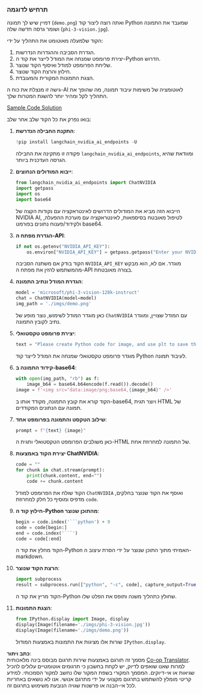 <!--
CO_OP_TRANSLATOR_METADATA:
{
  "original_hash": "a8de701a2f1eb12b1f82432288d709cf",
  "translation_date": "2025-07-17T04:57:17+00:00",
  "source_file": "md/02.Application/04.Vision/Phi3/E2E_Nvidia_NIM_Vision.md",
  "language_code": "he"
}
-->
### תרחיש לדוגמה

דמיין שיש לך תמונה (`demo.png`) ואתה רוצה ליצור קוד Python שמעבד את התמונה ושומר גרסה חדשה שלה (`phi-3-vision.jpg`).

הקוד שלמעלה מאוטומט את התהליך על ידי:

1. הגדרת הסביבה וההגדרות הנדרשות.  
2. יצירת פרומפט שמנחה את המודל לייצר את קוד ה-Python הדרוש.  
3. שליחת הפרומפט למודל ואיסוף הקוד שנוצר.  
4. חילוץ והרצת הקוד שנוצר.  
5. הצגת התמונות המקורית והמעובדת.

גישה זו מנצלת את כוח ה-AI לאוטומציה של משימות עיבוד תמונה, מה שהופך את התהליך לקל ומהיר יותר להשגת המטרות שלך.

[Sample Code Solution](../../../../../../code/06.E2E/E2E_Nvidia_NIM_Phi3_Vision.ipynb)

בואו נפרק את כל הקוד שלב אחר שלב:

1. **התקנת החבילה הנדרשת**:  
    ```python
    !pip install langchain_nvidia_ai_endpoints -U
    ```  
    פקודה זו מתקינה את החבילה `langchain_nvidia_ai_endpoints`, ומוודאת שהיא הגרסה העדכנית ביותר.

2. **ייבוא המודולים הנחוצים**:  
    ```python
    from langchain_nvidia_ai_endpoints import ChatNVIDIA
    import getpass
    import os
    import base64
    ```  
    הייבוא הזה מביא את המודולים הדרושים לאינטראקציה עם נקודות הקצה של NVIDIA AI, לטיפול מאובטח בסיסמאות, לאינטראקציה עם מערכת ההפעלה, ולקידוד/פענוח נתונים בפורמט base64.

3. **הגדרת מפתח ה-API**:  
    ```python
    if not os.getenv("NVIDIA_API_KEY"):
        os.environ["NVIDIA_API_KEY"] = getpass.getpass("Enter your NVIDIA API key: ")
    ```  
    הקוד בודק אם משתנה הסביבה `NVIDIA_API_KEY` מוגדר. אם לא, הוא מבקש מהמשתמש להזין את מפתח ה-API בצורה מאובטחת.

4. **הגדרת המודל ונתיב התמונה**:  
    ```python
    model = 'microsoft/phi-3-vision-128k-instruct'
    chat = ChatNVIDIA(model=model)
    img_path = './imgs/demo.png'
    ```  
    כאן מוגדר המודל לשימוש, נוצר מופע של `ChatNVIDIA` עם המודל שצויין, ומוגדר נתיב לקובץ התמונה.

5. **יצירת פרומפט טקסטואלי**:  
    ```python
    text = "Please create Python code for image, and use plt to save the new picture under imgs/ and name it phi-3-vision.jpg."
    ```  
    מוגדר פרומפט טקסטואלי שמנחה את המודל לייצר קוד Python לעיבוד תמונה.

6. **קידוד התמונה ב-base64**:  
    ```python
    with open(img_path, "rb") as f:
        image_b64 = base64.b64encode(f.read()).decode()
    image = f'<img src="data:image/png;base64,{image_b64}" />'
    ```  
    הקוד קורא את קובץ התמונה, מקודד אותו ב-base64, ויוצר תגית HTML של תמונה עם הנתונים המקודדים.

7. **שילוב הטקסט והתמונה בפרומפט אחד**:  
    ```python
    prompt = f"{text} {image}"
    ```  
    כאן משולבים הפרומפט הטקסטואלי ותגית ה-HTML של התמונה למחרוזת אחת.

8. **יצירת הקוד באמצעות ChatNVIDIA**:  
    ```python
    code = ""
    for chunk in chat.stream(prompt):
        print(chunk.content, end="")
        code += chunk.content
    ```  
    הקוד שולח את הפרומפט למודל `ChatNVIDIA` ואוסף את הקוד שנוצר בחלקים, מדפיס ומוסיף כל חלק למחרוזת `code`.

9. **חילוץ קוד ה-Python מהתוכן שנוצר**:  
    ```python
    begin = code.index('```python') + 9  
    code = code[begin:]  
    end = code.index('```')
    code = code[:end]
    ```  
    הקוד מחלץ את קוד ה-Python האמיתי מתוך התוכן שנוצר על ידי הסרת עיצוב ה-markdown.

10. **הרצת הקוד שנוצר**:  
    ```python
    import subprocess
    result = subprocess.run(["python", "-c", code], capture_output=True)
    ```  
    הקוד מריץ את קוד ה-Python שחולץ כתהליך משנה ותופס את הפלט שלו.

11. **הצגת התמונות**:  
    ```python
    from IPython.display import Image, display
    display(Image(filename='./imgs/phi-3-vision.jpg'))
    display(Image(filename='./imgs/demo.png'))
    ```  
    שורות אלו מציגות את התמונות באמצעות המודול `IPython.display`.

**כתב ויתור**:  
מסמך זה תורגם באמצעות שירות תרגום מבוסס בינה מלאכותית [Co-op Translator](https://github.com/Azure/co-op-translator). למרות שאנו שואפים לדיוק, יש לקחת בחשבון כי תרגומים אוטומטיים עלולים להכיל שגיאות או אי-דיוקים. המסמך המקורי בשפת המקור שלו נחשב למקור הסמכותי. למידע קריטי מומלץ להשתמש בתרגום מקצועי על ידי מתרגם אנושי. אנו לא נושאים באחריות לכל אי-הבנה או פרשנות שגויה הנובעת משימוש בתרגום זה.